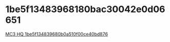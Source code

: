 # 1be5f13483968180bac30042e0d06651

[MC3 HQ 1be5f134839680b0a510f00ce40bd876](1be5f13483968180bac30042e0d06651%20cedb221f08f447ac93abbb433db31da7/MC3%20HQ%201be5f134839680b0a510f00ce40bd876%20dc198e5182404bfc87b7471735da0862.md)